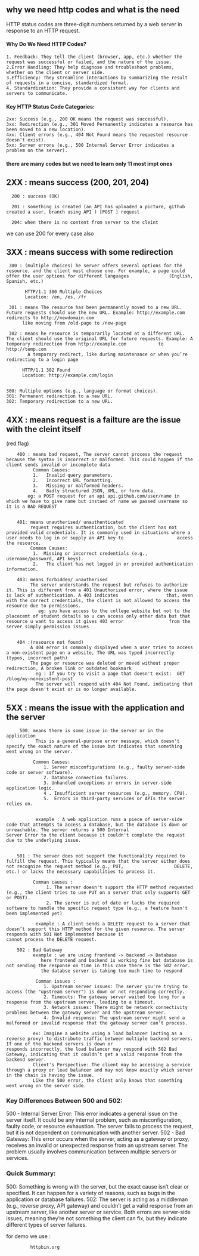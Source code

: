 ## why we need http codes and what is the need
HTTP status codes are three-digit numbers returned by a web server in response to an HTTP request.

#### Why Do We Need HTTP Codes?
    1. Feedback: They tell the client (browser, app, etc.) whether the request was successful or failed, and the nature of the issue.
    2.Error Handling: They help diagnose and troubleshoot problems, whether on the client or server side.
    3.Efficiency: They streamline interactions by summarizing the result of requests in a concise, standardized format.
    4. Standardization: They provide a consistent way for clients and servers to communicate.


#### Key HTTP Status Code Categories:
    2xx: Success (e.g., 200 OK means the request was successful).
    3xx: Redirection (e.g., 301 Moved Permanently indicates a resource has been moved to a new location).
    4xx: Client errors (e.g., 404 Not Found means the requested resource doesn’t exist).
    5xx: Server errors (e.g., 500 Internal Server Error indicates a problem on the server).

#### there are many codes but we need to learn only 11 most impt ones

## 2XX : means success (200, 201, 204)

      200 : success (OK)
      
      201 : something is created (an API has uploaded a picture, github created a user, branch using API ) [POST ] request 
      
      204: when there is no content from server to the cleint

 we can use 200 for every case also 

 
## 3XX : means success with some redirection

     300 : (multiple choices) he server offers several options for the resource, and the client must choose one. For example, a page could offer the user options for different languages               (English, Spanish, etc.)
     
           HTTP/1.1 300 Multiple Choices
           Location: /en, /es, /fr

     301 : means The resource has been permanently moved to a new URL. Future requests should use the new URL. Example: http://example.com redirects to http://newdomain.com
          like moving from /old-page to /new-page 

     302 : means he resource is temporarily located at a different URL. The client should use the original URL for future requests. Example: A temporary redirection from http://example.com            to http://temp.com 
            A temporary redirect, like during maintenance or when you’re redirecting to a login page
     
          HTTP/1.1 302 Found
          Location: http://example.com/login


    300: Multiple options (e.g., language or format choices).
    301: Permanent redirection to a new URL.
    302: Temporary redirection to a new URL.


## 4XX : means request is a failture are the issue with the cleint itself
(red flag)

        400 : means bad request, The server cannot process the request because the syntax is incorrect or malformed. This could happen if the client sends invalid or incomplete data
              Common Causes:
              1.   Invalid query parameters.
              2.   Incorrect URL formatting.
              3.   Missing or malformed headers.
              4.   Badly structured JSON, XML, or form data.
            eg: a POST request for an api api.github.com/user/name in which we have to give name but instaed of name we passed username so it is a BAD REQUEST     


        401: means unautherised/ unauthenticated
             request requires authentication, but the client has not provided valid credentials. It is commonly used in situations where a user needs to log in or supply an API key to                    access the resource.
             Common Causes:
              1.  Missing or incorrect credentials (e.g., username/password, API keys).
              2.   The client has not logged in or provided authentication information.

        403: means forbidden/ unautherised
             The server understands the request but refuses to authorize it. This is different from a 401 Unauthorized error, where the issue is lack of authentication. A 403 indicates                  that, even with the correct credentials, the client is not allowed to access the resource due to permissions.
                eg: you have access to the college website but not to the placecemt of student details so u can access only other data but that resource u want to access it gives 403 error                 from the server simply permission issues


        404 :(resource not found) 
             A 404 error is commonly displayed when a user tries to access a non-existent page on a website, The URL was typed incorrectly (typos, incorrect path)
             The page or resource was deleted or moved without proper redirection, A broken link or outdated bookmark
               eg : If you try to visit a page that doesn't exist:  GET /blog/my-nonexistent-post
               The server will respond with 404 Not Found, indicating that the page doesn't exist or is no longer available.

## 5XX : means the issue with the application and the server 

         500: means there is some issue in the server or in the application
               This is a general-purpose error message, which doesn't specify the exact nature of the issue but indicates that something went wrong on the server.

              Common Causes:
                  1. Server misconfigurations (e.g., faulty server-side code or server software).
                  2. Database connection failures.
                  3. Unhandled exceptions or errors in server-side application logic.
                  4 . Insufficient server resources (e.g., memory, CPU).
                  5.  Errors in third-party services or APIs the server relies on.


               example : A web application runs a piece of server-side code that attempts to access a database, but the database is down or unreachable. The server returns a 500 Internal                          Server Error to the client because it couldn't complete the request due to the underlying issue.


        501 : The server does not support the functionality required to fulfill the request. This typically means that the server either does not recognize the request method (e.g., PUT,                   DELETE, etc.) or lacks the necessary capabilities to process it.       

              Comman causes :
                   1. The server doesn't support the HTTP method requested (e.g., the client tries to use PUT on a server that only supports GET or POST).
                   2. The server is out of date or lacks the required software to handle the specific request type (e.g., a feature hasn't been implemented yet)

               example : A client sends a DELETE request to a server that doesn’t support this HTTP method for the given resource. The server responds with 501 Not Implemented because it                       cannot process the DELETE request.

        502 : Bad Gateway
              example : we are using frontend -> backend -> Database
                 here frontend and backend is working fine but database is not sending the response on time in this case there is the 502 error.
                 the databse server is taking too much time to respond 

               Comman issues : 
                  1. Upstream server issues: The server you're trying to access (the "upstream server") is down or not responding correctly.
                  2. Timeouts: The gateway server waited too long for a response from the upstream server, leading to a timeout.
                  3. Network issues: There might be network connectivity problems between the gateway server and the upstream server.
                  4. Invalid response: The upstream server might send a malformed or invalid response that the gateway server can't process.

              ex: Imagine a website using a load balancer (acting as a reverse proxy) to distribute traffic between multiple backend servers. If one of the backend servers is down or                        responds incorrectly, the load balancer may respond with 502 Bad Gateway, indicating that it couldn’t get a valid response from the backend server.    
              Client's Perspective: The client may be accessing a service through a proxy or load balancer and may not know exactly which server in the chain is having the issue.
              Like the 500 error, the client only knows that something went wrong on the server side.



### Key Differences Between 500 and 502:
   500 - Internal Server Error: This error indicates a general issue on the server itself. It could be any internal problem, such as misconfiguration, faulty code, or resource exhaustion. The server fails to process the request, but it is not dependent on communication with another server.
   502 - Bad Gateway: This error occurs when the server, acting as a gateway or proxy, receives an invalid or unexpected response from an upstream server. The problem usually involves communication between multiple servers or services.

### Quick Summary:
500: Something is wrong with the server, but the exact cause isn’t clear or specified. It can happen for a variety of reasons, such as bugs in the application or database failures.
502: The server is acting as a middleman (e.g., reverse proxy, API gateway) and couldn’t get a valid response from an upstream server, like another server or service.
Both errors are server-side issues, meaning they’re not something the client can fix, but they indicate different types of server failures.





for demo we use :

             httpbin.org
             
            
